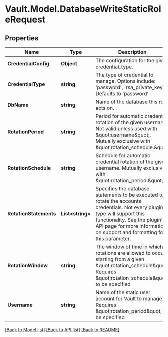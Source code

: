 # Vault.Model.DatabaseWriteStaticRoleRequest

## Properties

Name | Type | Description | Notes
------------ | ------------- | ------------- | -------------
**CredentialConfig** | **Object** | The configuration for the given credential_type. | [optional] 
**CredentialType** | **string** | The type of credential to manage. Options include: &#x27;password&#x27;, &#x27;rsa_private_key&#x27;. Defaults to &#x27;password&#x27;. | [optional] [default to "password"]
**DbName** | **string** | Name of the database this role acts on. | [optional] 
**RotationPeriod** | **string** | Period for automatic credential rotation of the given username. Not valid unless used with \&quot;username\&quot;. Mutually exclusive with \&quot;rotation_schedule.\&quot; | [optional] 
**RotationSchedule** | **string** | Schedule for automatic credential rotation of the given username. Mutually exclusive with \&quot;rotation_period.\&quot; | [optional] 
**RotationStatements** | **List&lt;string&gt;** | Specifies the database statements to be executed to rotate the accounts credentials. Not every plugin type will support this functionality. See the plugin&#x27;s API page for more information on support and formatting for this parameter. | [optional] 
**RotationWindow** | **string** | The window of time in which rotations are allowed to occur starting from a given \&quot;rotation_schedule\&quot;. Requires \&quot;rotation_schedule\&quot; to be specified | [optional] 
**Username** | **string** | Name of the static user account for Vault to manage. Requires \&quot;rotation_period\&quot; to be specified | [optional] 

[[Back to Model list]](../README.md#documentation-for-models) [[Back to API list]](../README.md#documentation-for-api-endpoints) [[Back to README]](../README.md)

